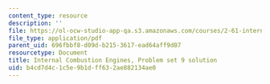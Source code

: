 ```yaml
---
content_type: resource
description: ''
file: https://ol-ocw-studio-app-qa.s3.amazonaws.com/courses/2-61-internal-combustion-engines-spring-2017/b4cd7d4c1c5e9b1dff632ae882134ae0_MIT2_61S17_ps9_soln.pdf
file_type: application/pdf
parent_uid: 696fbbf8-d09d-b215-3617-ead64aff9d07
resourcetype: Document
title: Internal Combustion Engines, Problem set 9 solution
uid: b4cd7d4c-1c5e-9b1d-ff63-2ae882134ae0
---
```

